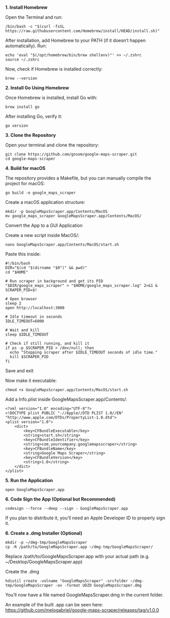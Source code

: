 **1. Install Homebrew**

Open the Terminal and run:

`/bin/bash -c "$(curl -fsSL https://raw.githubusercontent.com/Homebrew/install/HEAD/install.sh)"`

After installation, add Homebrew to your PATH (if it doesn’t happen automatically). Run:

```
echo 'eval "$(/opt/homebrew/bin/brew shellenv)"' >> ~/.zshrc
source ~/.zshrc
```

Now, check if Homebrew is installed correctly:

`brew --version
`

**2. Install Go Using Homebrew**

Once Homebrew is installed, install Go with:

`brew install go`

After installing Go, verify it:

`go version`

**3. Clone the Repository**

Open your terminal and clone the repository:

```
git clone https://github.com/gosom/google-maps-scraper.git
cd google-maps-scraper
```

**4. Build for macOS**

The repository provides a Makefile, but you can manually compile the project for macOS:

`go build -o google_maps_scraper`

Create a macOS application structure:

```
mkdir -p GoogleMapsScraper.app/Contents/MacOS
mv google_maps_scraper GoogleMapsScraper.app/Contents/MacOS/
```

Convert the App to a GUI Application

Create a new script inside MacOS/:

`nano GoogleMapsScraper.app/Contents/MacOS/start.sh`

Paste this inside:

```
#!/bin/bash
DIR="$(cd "$(dirname "$0")" && pwd)"
cd "$HOME"

# Run scraper in background and get its PID
"$DIR/google_maps_scraper" > "$HOME/google_maps_scraper.log" 2>&1 &
SCRAPER_PID=$!

# Open browser
sleep 2
open http://localhost:3000

# Idle timeout in seconds
IDLE_TIMEOUT=6000

# Wait and kill
sleep $IDLE_TIMEOUT

# Check if still running, and kill it
if ps -p $SCRAPER_PID > /dev/null; then
  echo "Stopping scraper after $IDLE_TIMEOUT seconds of idle time."
  kill $SCRAPER_PID
fi
```
Save and exit 

Now make it executable:

`chmod +x GoogleMapsScraper.app/Contents/MacOS/start.sh`

Add a Info.plist inside GoogleMapsScraper.app/Contents/:

```
<?xml version="1.0" encoding="UTF-8"?>
<!DOCTYPE plist PUBLIC "-//Apple//DTD PLIST 1.0//EN" "http://www.apple.com/DTDs/PropertyList-1.0.dtd">
<plist version="1.0">
    <dict>
        <key>CFBundleExecutable</key>
        <string>start.sh</string>
        <key>CFBundleIdentifier</key>
        <string>com.yourcompany.googlemapsscraper</string>
        <key>CFBundleName</key>
        <string>Google Maps Scraper</string>
        <key>CFBundleVersion</key>
        <string>1.0</string>
    </dict>
</plist>
```

**5. Run the Application**

`open GoogleMapsScraper.app`

**6. Code Sign the App (Optional but Recommended)**

`codesign --force --deep --sign - GoogleMapsScraper.app`

If you plan to distribute it, you’ll need an Apple Developer ID to properly sign it.

**6. Create a .dmg Installer (Optional)**

```
mkdir -p ~/dmg-tmp/GoogleMapsScraper
cp -R /path/to/GoogleMapsScraper.app ~/dmg-tmp/GoogleMapsScraper/
```
Replace /path/to/GoogleMapsScraper.app with your actual path (e.g. ~/Desktop/GoogleMapsScraper.app)

Create the .dmg

```
hdiutil create -volname "GoogleMapsScraper" -srcfolder ~/dmg-tmp/GoogleMapsScraper -ov -format UDZO GoogleMapsScraper.dmg
```
You’ll now have a file named GoogleMapsScraper.dmg in the current folder.

An example of the built .app can be seen here: https://github.com/melogabriel/google-maps-scraper/releases/tag/v1.0.0
